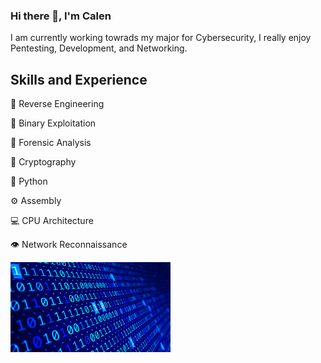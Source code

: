 ### Hi there 👋, I'm Calen
I am currently working towrads my major for Cybersecurity, I really enjoy Pentesting, Development, and Networking.

## Skills and Experience
🧬 Reverse Engineering

🦠 Binary Exploitation

🔎 Forensic Analysis

🔐 Cryptography

🐍 Python

⚙️ Assembly

💻 CPU Architecture

👁️ Network Reconnaissance

<img src="https://github.com/Young00001/Young00001/blob/main/giphy.gif" width="256" />
